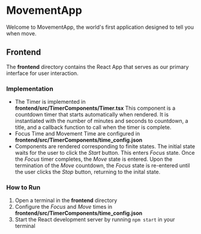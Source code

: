# MovementApp
Welcome to MovementApp, the world's first application designed to tell you when move. 

## Frontend
The **frontend** directory contains the React App that serves as our primary interface for user interaction. 

### Implementation
* The Timer is implemented in **frontend/src/TimerComponents/Timer.tsx** This component is a countdown timer that starts automatically when rendered. It is instantiated with the number of minutes and seconds to countdown, a title, and a callback function to call when the timer is complete. 
* Focus Time and Movement Time are configured in **frontend/src/TimerComponents/time_config.json** 
* Components are rendered corresponding to finite states. The initial state waits for the user to click the *Start* button. This enters *Focus* state. Once the *Focus* timer completes, the *Move* state is entered. Upon the termination of the *Move* countdown, the *Focus* state is re-entered until the user clicks the *Stop* button, returning to the inital state. 

### How to Run
1. Open a terminal in the **frontend** directory
2. Configure the *Focus* and *Move* times in **frontend/src/TimerComponents/time_config.json**
3. Start the React development server by running <code>npm start</code> in your terminal

